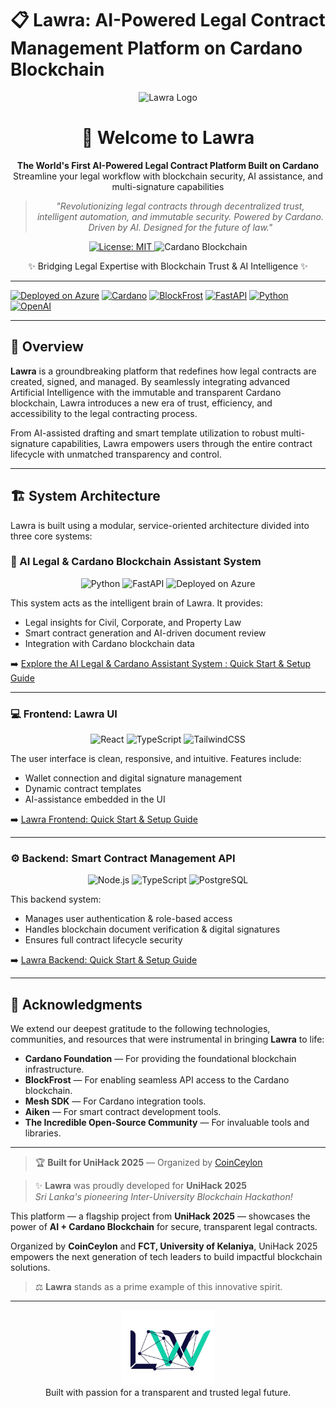 # 📋 Lawra: AI-Powered Legal Contract Management Platform on Cardano Blockchain

<div align="center">

![Lawra Logo](https://img.shields.io/badge/Lawra-Legal%20Contract%20Platform-blue?style=for-the-badge)

# 🚀 Welcome to Lawra

**The World's First AI-Powered Legal Contract Platform Built on Cardano**
Streamline your legal workflow with blockchain security, AI assistance, and multi-signature capabilities

> _"Revolutionizing legal contracts through decentralized trust, intelligent automation, and immutable security. Powered by Cardano. Driven by AI. Designed for the future of law."_

<p align="center">
<a href="https://github.com/your-org/Lawra/blob/main/LICENSE">
  <img src="https://img.shields.io/badge/License-MIT-green?style=for-the-badge" alt="License: MIT">
</a>
<img src="https://img.shields.io/badge/Cardano-Blockchain-0033AD?style=for-the-badge&logo=cardano&logoColor=white" alt="Cardano Blockchain">
</p>

</div>

<p align="center">
✨ Bridging Legal Expertise with Blockchain Trust & AI Intelligence ✨
</p>

---

[![Deployed on Azure](https://img.shields.io/badge/Deployed%20on-Azure-0078d4?style=for-the-badge&logo=microsoft-azure&logoColor=white)](https://calm-cliff-0d11fd610.2.azurestaticapps.net)
[![Cardano](https://img.shields.io/badge/Cardano-Preview%20Testnet-0066cc?style=for-the-badge&logo=cardano&logoColor=white)](https://cardano.org)
[![BlockFrost](https://img.shields.io/badge/BlockFrost-API-00d4aa?style=for-the-badge&logo=data:image/svg+xml;base64,PHN2ZyB3aWR0aD0iMjQiIGhlaWdodD0iMjQiIHZpZXdCb3g9IjAgMCAyNCAyNCIgZmlsbD0ibm9uZSIgeG1sbnM9Imh0dHA6Ly93d3cudzMub3JnLzIwMDAvc3ZnIj4KPHBhdGggZD0iTTEyIDJMMTMuMDkgOC4yNkwyMCAxMEwxMy4wOSAxNS43NEwxMiAyMkwxMC45MSAxNS43NEw0IDEwTDEwLjkxIDguMjZMMTIgMloiIGZpbGw9IndoaXRlIi8+Cjwvc3ZnPgo=&logoColor=white)](https://blockfrost.io)
[![FastAPI](https://img.shields.io/badge/FastAPI-0.104.1-009688?style=for-the-badge&logo=fastapi&logoColor=white)](https://fastapi.tiangolo.com/)
[![Python](https://img.shields.io/badge/Python-3.10+-3776ab?style=for-the-badge&logo=python&logoColor=white)](https://python.org)
[![OpenAI](https://img.shields.io/badge/OpenAI-GPT--4-412991?style=for-the-badge&logo=openai&logoColor=white)](https://openai.com)

---

## 🚀 Overview

**Lawra** is a groundbreaking platform that redefines how legal contracts are created, signed, and managed. By seamlessly integrating advanced Artificial Intelligence with the immutable and transparent Cardano blockchain, Lawra introduces a new era of trust, efficiency, and accessibility to the legal contracting process.

From AI-assisted drafting and smart template utilization to robust multi-signature capabilities, Lawra empowers users through the entire contract lifecycle with unmatched transparency and control.

---

## 🏗️ System Architecture

Lawra is built using a modular, service-oriented architecture divided into three core systems:

### 🧠 AI Legal & Cardano Blockchain Assistant System

<p align="center">
<img src="https://img.shields.io/badge/Python-3.10+-3776ab?style=for-the-badge&logo=python&logoColor=white" alt="Python">
<img src="https://img.shields.io/badge/FastAPI-API-009688?style=for-the-badge&logo=fastapi&logoColor=white" alt="FastAPI">
<img src="https://img.shields.io/badge/Deployed%20on-Azure-0078d4?style=for-the-badge&logo=microsoft-azure&logoColor=white" alt="Deployed on Azure">
</p>

This system acts as the intelligent brain of Lawra. It provides:

- Legal insights for Civil, Corporate, and Property Law
- Smart contract generation and AI-driven document review
- Integration with Cardano blockchain data

➡️ [Explore the AI Legal & Cardano Assistant System : Quick Start & Setup Guide](.mcp/README.md)

---

### 💻 Frontend: Lawra UI

<p align="center">
<img src="https://img.shields.io/badge/React-18.3.1-61DAFB?logo=react&logoColor=white&style=for-the-badge" alt="React">
<img src="https://img.shields.io/badge/TypeScript-5.5.3-3178C6?logo=typescript&logoColor=white&style=for-the-badge" alt="TypeScript">
<img src="https://img.shields.io/badge/TailwindCSS-3.4.11-06B6D4?logo=tailwindcss&logoColor=white&style=for-the-badge" alt="TailwindCSS">
</p>

The user interface is clean, responsive, and intuitive. Features include:

- Wallet connection and digital signature management
- Dynamic contract templates
- AI-assistance embedded in the UI

➡️ [Lawra Frontend: Quick Start & Setup Guide](./frontend/README.md)

---

### ⚙️ Backend: Smart Contract Management API

<p align="center">
<img src="https://img.shields.io/badge/Node.js-v18+-339933?style=for-the-badge&logo=nodedotjs&logoColor=white" alt="Node.js">
<img src="https://img.shields.io/badge/TypeScript-API-3178C6?logo=typescript&logoColor=white&style=for-the-badge" alt="TypeScript">
<img src="https://img.shields.io/badge/PostgreSQL-DB-4169E1?style=for-the-badge&logo=postgresql&logoColor=white" alt="PostgreSQL">
</p>

This backend system:

- Manages user authentication & role-based access
- Handles blockchain document verification & digital signatures
- Ensures full contract lifecycle security

➡️ [Lawra Backend: Quick Start & Setup Guide](./backend/README.md)

---

## 🙏 Acknowledgments

We extend our deepest gratitude to the following technologies, communities, and resources that were instrumental in bringing **Lawra** to life:

- **Cardano Foundation** — For providing the foundational blockchain infrastructure.
- **BlockFrost** — For enabling seamless API access to the Cardano blockchain.
- **Mesh SDK** — For Cardano integration tools.
- **Aiken** — For smart contract development tools.
- **The Incredible Open-Source Community** — For invaluable tools and libraries.

---

> 🏆 **Built for UniHack 2025** — Organized by [CoinCeylon](https://coinceylon.com/)

> ✨ **Lawra** was proudly developed for **UniHack 2025**  
> _Sri Lanka's pioneering Inter-University Blockchain Hackathon!_

This platform — a flagship project from **UniHack 2025** — showcases the power of **AI + Cardano Blockchain** for secure, transparent legal contracts.

Organized by **CoinCeylon** and **FCT, University of Kelaniya**, UniHack 2025 empowers the next generation of tech leaders to build impactful blockchain solutions.

> ⚖️ **Lawra** stands as a prime example of this innovative spirit.

---

<p align="center">
<img src="./frontend/src/assets/logo.png" alt="Lawra Logo" width="150"/><br>
Built with passion for a transparent and trusted legal future.
</p>
